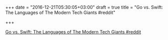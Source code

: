 +++
date = "2016-12-21T05:30:05+03:00"
draft = true
title = "Go vs. Swift: The Languages of The Modern Tech Giants  #reddit"

+++

<p><a href="https://t.co/qyZniMIjYu">Go vs. Swift: The Languages of The Modern Tech Giants  #reddit</a></p>
